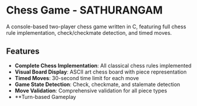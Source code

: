 # Chess Game - SATHURANGAM

A console-based two-player chess game written in C, featuring full chess rule implementation, check/checkmate detection, and timed moves.

## Features

- **Complete Chess Implementation**: All classical chess rules implemented
- **Visual Board Display**: ASCII art chess board with piece representation
- **Timed Moves**: 30-second time limit for each move
- **Game State Detection**: Check, checkmate, and stalemate detection
- **Move Validation**: Comprehensive validation for all piece types
- \*\*Turn-based Gameplay
